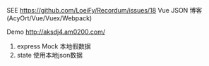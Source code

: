 SEE https://github.com/LoeiFy/Recordum/issues/18
Vue JSON 博客(AcyOrt/Vue/Vuex/Webpack)

Demo
http://aksdj4.am0200.com/

1. express Mock 本地假数据
2. state 使用本地json数据